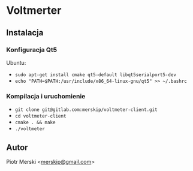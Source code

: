 # Voltmerter

## Instalacja

### Konfiguracja Qt5

Ubuntu:
 * `sudo apt-get install cmake qt5-default libqt5serialport5-dev`
 * `echo "PATH=$PATH:/usr/include/x86_64-linux-gnu/qt5" >> ~/.bashrc`
 
### Kompilacja i uruchomienie

 * `git clone git@gitlab.com:merskip/voltmeter-client.git`
 * `cd voltmeter-client`
 * `cmake . && make`
 * `./voltmeter`
 
## Autor
Piotr Merski <<merskip@gmail.com>>